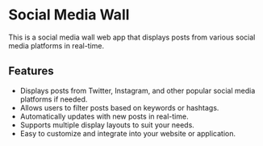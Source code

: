 # Social Media Wall

This is a social media wall web app that displays posts from various social media platforms in real-time.


## Features

- Displays posts from Twitter, Instagram, and other popular social media platforms if needed.
- Allows users to filter posts based on keywords or hashtags.
- Automatically updates with new posts in real-time.
- Supports multiple display layouts to suit your needs.
- Easy to customize and integrate into your website or application.